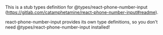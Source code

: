This is a stub types definition for @types/react-phone-number-input (https://gitlab.com/catamphetamine/react-phone-number-input#readme).

react-phone-number-input provides its own type definitions, so you don't need @types/react-phone-number-input installed!